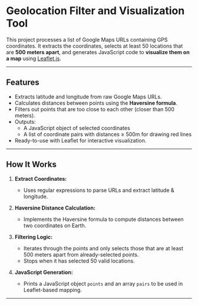 # Geolocation Filter and Visualization Tool

This project processes a list of Google Maps URLs containing GPS coordinates. It extracts the coordinates, selects at least 50 locations that are **500 meters apart**, and generates JavaScript code to **visualize them on a map** using [Leaflet.js](https://leafletjs.com/).

---

## Features

- Extracts latitude and longitude from raw Google Maps URLs.
- Calculates distances between points using the **Haversine formula**.
- Filters out points that are too close to each other (closer than 500 meters).
- Outputs:
  - A JavaScript object of selected coordinates
  - A list of coordinate pairs with distances ≥ 500m for drawing red lines
- Ready-to-use with Leaflet for interactive visualization.

---

## How It Works

1. **Extract Coordinates:**
   - Uses regular expressions to parse URLs and extract latitude & longitude.

2. **Haversine Distance Calculation:**
   - Implements the Haversine formula to compute distances between two coordinates on Earth.

3. **Filtering Logic:**
   - Iterates through the points and only selects those that are at least 500 meters apart from already-selected points.
   - Stops when it has selected 50 valid locations.

4. **JavaScript Generation:**
   - Prints a JavaScript object `points` and an array `pairs` to be used in Leaflet-based mapping.

---
